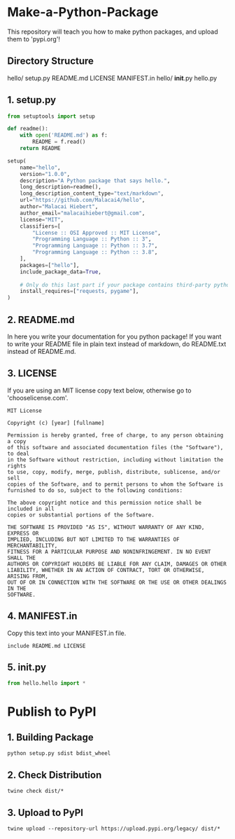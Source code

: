 # Make-a-Python-Package
This repository will teach you how to make python packages, and upload them to 'pypi.org'!

## Directory Structure
hello/
  setup.py
  README.md
  LICENSE
  MANIFEST.in
  hello/
    __init__.py
    hello.py
    
## 1. setup.py
```python
from setuptools import setup

def readme():
    with open('README.md') as f:
        README = f.read()
    return README

setup(
    name="hello",
    version="1.0.0",
    description="A Python package that says hello.",
    long_description=readme(),
    long_description_content_type="text/markdown",
    url="https://github.com/Malacai4/hello",
    author="Malacai Hiebert",
    author_email="malacaihiebert@gmail.com",
    license="MIT",
    classifiers=[
        "License :: OSI Approved :: MIT License",
        "Programming Language :: Python :: 3",
        "Programming Language :: Python :: 3.7",
        "Programming Language :: Python :: 3.8",
    ],
    packages=["hello"],
    include_package_data=True,
    
    # Only do this last part if your package contains third-party python packages
    install_requires=["requests, pygame"],
)
```

## 2. README.md
In here you write your documentation for you python package!
If you want to write your README file in plain text instead of markdown, do README.txt instead of README.md.

## 3. LICENSE
If you are using an MIT license copy text below, otherwise go to 'chooselicense.com'.
```
MIT License

Copyright (c) [year] [fullname]

Permission is hereby granted, free of charge, to any person obtaining a copy
of this software and associated documentation files (the "Software"), to deal
in the Software without restriction, including without limitation the rights
to use, copy, modify, merge, publish, distribute, sublicense, and/or sell
copies of the Software, and to permit persons to whom the Software is
furnished to do so, subject to the following conditions:

The above copyright notice and this permission notice shall be included in all
copies or substantial portions of the Software.

THE SOFTWARE IS PROVIDED "AS IS", WITHOUT WARRANTY OF ANY KIND, EXPRESS OR
IMPLIED, INCLUDING BUT NOT LIMITED TO THE WARRANTIES OF MERCHANTABILITY,
FITNESS FOR A PARTICULAR PURPOSE AND NONINFRINGEMENT. IN NO EVENT SHALL THE
AUTHORS OR COPYRIGHT HOLDERS BE LIABLE FOR ANY CLAIM, DAMAGES OR OTHER
LIABILITY, WHETHER IN AN ACTION OF CONTRACT, TORT OR OTHERWISE, ARISING FROM,
OUT OF OR IN CONNECTION WITH THE SOFTWARE OR THE USE OR OTHER DEALINGS IN THE
SOFTWARE.
```

## 4. MANIFEST.in
Copy this text into your MANIFEST.in file.
```
include README.md LICENSE
```

## 5. __init__.py
```python
from hello.hello import *
```

# Publish to PyPI

## 1. Building Package
```
python setup.py sdist bdist_wheel
```

## 2. Check Distribution
```
twine check dist/*
```

## 3. Upload to PyPI
```
twine upload --repository-url https://upload.pypi.org/legacy/ dist/*
```
